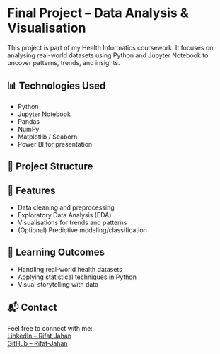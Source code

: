 # Final Project – Data Analysis & Visualisation

This project is part of my Health Informatics coursework. It focuses on analysing real-world datasets using Python and Jupyter Notebook to uncover patterns, trends, and insights.

## 📊 Technologies Used

- Python
- Jupyter Notebook
- Pandas
- NumPy
- Matplotlib / Seaborn
- Power BI for presentation

## 📁 Project Structure

## 🚀 Features

- Data cleaning and preprocessing
- Exploratory Data Analysis (EDA)
- Visualisations for trends and patterns
- (Optional) Predictive modeling/classification


## 🧠 Learning Outcomes

- Handling real-world health datasets
- Applying statistical techniques in Python
- Visual storytelling with data

## 📬 Contact

Feel free to connect with me:  
[LinkedIn – Rifat Jahan](https://www.linkedin.com/in/rifat-jahan7)  
[GitHub – Rifat-Jahan](https://github.com/Rifat-Jahan)

